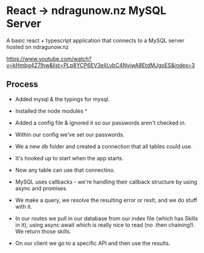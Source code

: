# React -> ndragunow.nz MySQL Server

A basic react + typescript application that connects to a MySQL server hosted on ndragunow.nz

https://www.youtube.com/watch?v=kHmbg4Z7Ihw&list=PLp8YCP6EV3eIjLybC4NyiwA8EtdMJgoES&index=3

## Process

* Added mysql & the typings for mysql.
* Installed the node modules ^
* Added a config file & ignored it so our passwords aren't checked in.
* Within our config we've set our passwords.
* We a new db folder and created a connection that all tables could use.
* It's hooked up to start when the app starts.
* Now any table can use that connectino.
* MySQL uses callbacks - we're handling their callback structure by using async and promises.
* We make a query, we resolve the resulting error or reslt, and we do stuff with it.

* In our routes we pull in our database from our index file (which has Skills in it), using async await which is really nice to read (no .then chaining!). We return those skills.

* On our client we go to a specific API and then use the results.